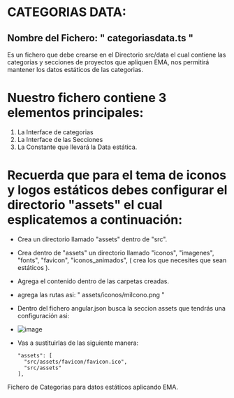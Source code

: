 # CATEGORIAS DATA:
## Nombre del Fichero: " categoriasdata.ts "

Es un fichero que debe crearse en el Directorio src/data el cual contiene las categorias y secciones de proyectos que apliquen EMA, 
nos permitirá mantener los datos estáticos de las categorias.

# Nuestro fichero contiene 3 elementos principales:
  1. La Interface de categorias
  2. La Interface de las Secciones
  3. La Constante que llevará la Data estática.

# Recuerda que para el tema de iconos y logos estáticos debes configurar el directorio "assets" el cual esplicatemos a continuación:

  * Crea un directorio llamado "assets" dentro de "src".
  * Crea dentro de "assets" un directorio llamado "iconos", "imagenes", "fonts", "favicon", "iconos_animados", ( crea los que necesites que sean estáticos ).
  * Agrega el contenido dentro de las carpetas creadas.
  * agrega las rutas asi: " assets/iconos/miIcono.png "
  * Dentro del fichero angular.json busca la seccion assets que tendrás una configuración asi:
  * ![image](https://github.com/user-attachments/assets/c4b31eff-ef6d-4c51-b086-39725204b658)
  * Vas a sustituirlas de las siguiente manera: 

    
        "assets": [
          "src/assets/favicon/favicon.ico",
          "src/assets"
        ],


Fichero de Categorias para datos estáticos aplicando EMA.
